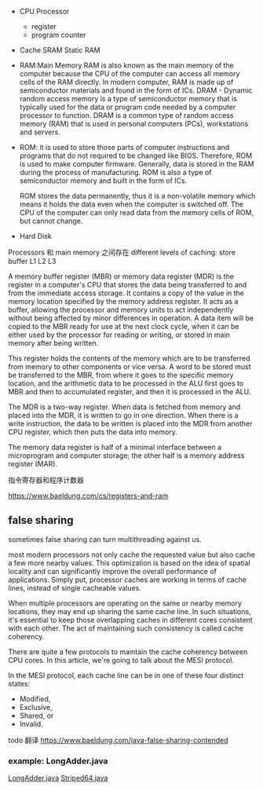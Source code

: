 
+ CPU Processor
  - register
  - program counter
+ Cache
  SRAM Static RAM
+ RAM:Main Memory
  RAM is also known as the main memory of the computer because the CPU of the computer can access all memory cells of the RAM directly. In modern computer, RAM is made up of semiconductor materials and found in the form of ICs.
  DRAM - Dynamic random access memory is a type of semiconductor memory that is typically used for the data or program code needed by a computer processor to function. DRAM is a common type of random access memory (RAM) that is used in personal computers (PCs), workstations and servers.
+ ROM:
  it is used to store those parts of computer instructions and programs that do not required to be changed like BIOS. Therefore, ROM is used to make computer firmware. Generally, data is stored in the RAM during the process of manufacturing. ROM is also a type of semiconductor memory and built in the form of ICs.

  ROM stores the data permanently, thus it is a non-volatile memory which means it holds the data even when the computer is switched off. The CPU of the computer can only read data from the memory cells of ROM, but cannot change.
+ Hard Disk

Processors 和 main memory 之间存在 different levels of caching: store buffer L1 L2 L3 

A memory buffer register (MBR) or memory data register (MDR) is the register in a computer's CPU that stores the data being transferred to and from the immediate access storage. It contains a copy of the value in the memory location specified by the memory address register. It acts as a buffer, allowing the processor and memory units to act independently without being affected by minor differences in operation. A data item will be copied to the MBR ready for use at the next clock cycle, when it can be either used by the processor for reading or writing, or stored in main memory after being written.

This register holds the contents of the memory which are to be transferred from memory to other components or vice versa. A word to be stored must be transferred to the MBR, from where it goes to the specific memory location, and the arithmetic data to be processed in the ALU first goes to MBR and then to accumulated register, and then it is processed in the ALU.

The MDR is a two-way register. When data is fetched from memory and placed into the MDR, it is written to go in one direction. When there is a write instruction, the data to be written is placed into the MDR from another CPU register, which then puts the data into memory.

The memory data register is half of a minimal interface between a microprogram and computer storage; the other half is a memory address register (MAR).


指令寄存器和程序计数器

https://www.baeldung.com/cs/registers-and-ram

## false sharing
sometimes false sharing can turn multithreading against us.

most modern processors not only cache the requested value but also cache a few more nearby values. This optimization is based on the idea of spatial locality and can significantly improve the overall performance of applications. Simply put, processor caches are working in terms of cache lines, instead of single cacheable values.

When multiple processors are operating on the same or nearby memory locations, they may end up sharing the same cache line. In such situations, it's essential to keep those overlapping caches in different cores consistent with each other. The act of maintaining such consistency is called cache coherency.

There are quite a few protocols to maintain the cache coherency between CPU cores. In this article, we're going to talk about the MESI protocol.

In the MESI protocol, each cache line can be in one of these four distinct states: 
- Modified, 
- Exclusive, 
- Shared, or 
- Invalid. 

todo 翻译 https://www.baeldung.com/java-false-sharing-contended

### example: LongAdder.java
[LongAdder.java](https://github.com/openjdk/jdk/blob/master/src/java.base/share/classes/java/util/concurrent/atomic/LongAdder.java)
[Striped64.java](https://github.com/openjdk/jdk/blob/master/src/java.base/share/classes/java/util/concurrent/atomic/Striped64.java)